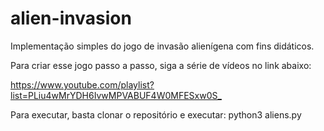 # alien-invasion
Implementação simples do jogo de invasão alienígena com fins didáticos.

Para criar esse jogo passo a passo, siga a série de vídeos no link abaixo:

<https://www.youtube.com/playlist?list=PLiu4wMrYDH6IvwMPVABUF4W0MFESxw0S_>

Para executar, basta clonar o repositório e executar:
python3 aliens.py

